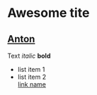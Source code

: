 # Awesome tite

## [Anton](https://twitter.com)

Text _italic_ **bold**  
* list item 1  
* list item 2  
[link name](http://berlinjs.org)